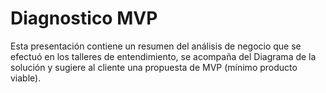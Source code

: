 # Diagnostico MVP

Esta presentación contiene un resumen del análisis de negocio que se efectuó en los talleres de entendimiento, se acompaña del Diagrama de la solución y sugiere al cliente una propuesta de MVP (mínimo producto viable).
